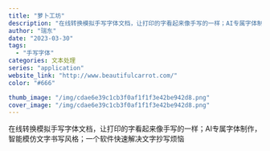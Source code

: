 ```yaml
---
title: "萝卜工坊"
description: "在线转换模拟手写字体文档，让打印的字看起来像手写的一样；AI专属字体制作，智能模仿文字书写风格；一个软件快速解决文字抄写"
author: "瑞东"
date: "2023-03-30"
tags:
  - "手写字体"
categories: 文本处理
series: "application"
website_link: "http://www.beautifulcarrot.com/"
color: "#666"

thumb_image: "/img/cdae6e39c1cb3f0af1f1f3e42be942d8.png"
cover_image: "/img/cdae6e39c1cb3f0af1f1f3e42be942d8.png"
---
```


在线转换模拟手写字体文档，让打印的字看起来像手写的一样；AI专属字体制作，智能模仿文字书写风格；一个软件快速解决文字抄写烦恼